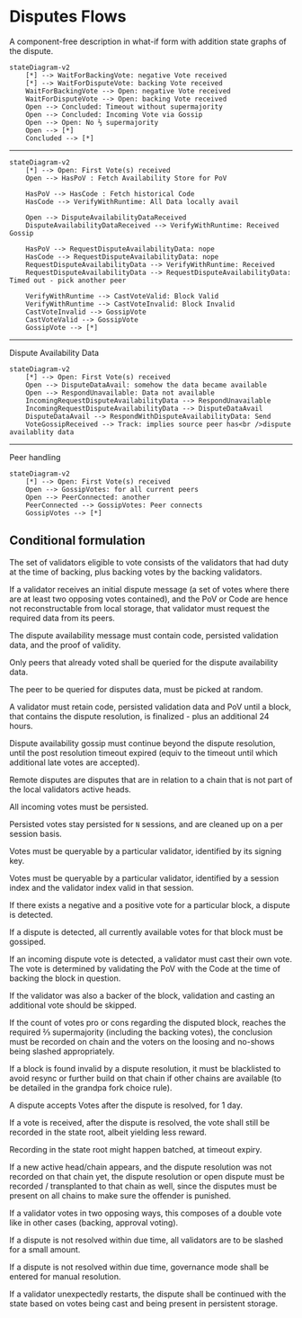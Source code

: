 # Disputes Flows

A component-free description in what-if form with addition state graphs of the dispute.

```mermaid
stateDiagram-v2
    [*] --> WaitForBackingVote: negative Vote received
    [*] --> WaitForDisputeVote: backing Vote received
    WaitForBackingVote --> Open: negative Vote received
    WaitForDisputeVote --> Open: backing Vote received
    Open --> Concluded: Timeout without supermajority
    Open --> Concluded: Incoming Vote via Gossip
    Open --> Open: No ⅔ supermajority
    Open --> [*]
    Concluded --> [*]
```

---

```mermaid
stateDiagram-v2
    [*] --> Open: First Vote(s) received
    Open --> HasPoV : Fetch Availability Store for PoV

    HasPoV --> HasCode : Fetch historical Code
    HasCode --> VerifyWithRuntime: All Data locally avail

    Open --> DisputeAvailabilityDataReceived
    DisputeAvailabilityDataReceived --> VerifyWithRuntime: Received Gossip

    HasPoV --> RequestDisputeAvailabilityData: nope
    HasCode --> RequestDisputeAvailabilityData: nope
    RequestDisputeAvailabilityData --> VerifyWithRuntime: Received
    RequestDisputeAvailabilityData --> RequestDisputeAvailabilityData: Timed out - pick another peer

    VerifyWithRuntime --> CastVoteValid: Block Valid
    VerifyWithRuntime --> CastVoteInvalid: Block Invalid
    CastVoteInvalid --> GossipVote
    CastVoteValid --> GossipVote
    GossipVote --> [*]

```

---

Dispute Availability Data

```mermaid
stateDiagram-v2
    [*] --> Open: First Vote(s) received
    Open --> DisputeDataAvail: somehow the data became available
    Open --> RespondUnavailable: Data not available
    IncomingRequestDisputeAvailabilityData --> RespondUnavailable
    IncomingRequestDisputeAvailabilityData --> DisputeDataAvail
    DisputeDataAvail --> RespondWithDisputeAvailabilityData: Send
    VoteGossipReceived --> Track: implies source peer has<br />dispute availablity data
```

---

Peer handling

```mermaid
stateDiagram-v2
    [*] --> Open: First Vote(s) received
    Open --> GossipVotes: for all current peers
    Open --> PeerConnected: another
    PeerConnected --> GossipVotes: Peer connects
    GossipVotes --> [*]
```

## Conditional formulation

The set of validators eligible to vote consists of
the validators that had duty at the time of backing, plus backing votes by the backing validators.

If a validator receives an initial dispute message (a set of votes where there are at least two opposing votes contained), and the PoV or Code are hence not reconstructable from local storage, that validator must request the required data from its peers.

The dispute availability message must contain code, persisted validation data, and the proof of validity.

Only peers that already voted shall be queried for the dispute availability data.

The peer to be queried for disputes data, must be picked at random.

A validator must retain code, persisted validation data and PoV until a block, that contains the dispute resolution, is finalized - plus an additional 24 hours.

Dispute availability gossip must continue beyond the dispute resolution, until the post resolution timeout expired (equiv to the timeout until which additional late votes are accepted).

Remote disputes are disputes that are in relation to a chain that is not part of the local validators active heads.

All incoming votes must be persisted.

Persisted votes stay persisted for `N` sessions, and are cleaned up on a per session basis.

Votes must be queryable by a particular validator, identified by its signing key.

Votes must be queryable by a particular validator, identified by a session index and the validator index valid in that session.

If there exists a negative and a positive vote for a particular block, a dispute is detected.

If a dispute is detected, all currently available votes for that block must be gossiped.

If an incoming dispute vote is detected, a validator must cast their own vote. The vote is determined by validating the PoV with the Code at the time of backing the block in question.

If the validator was also a backer of the block, validation and casting an additional vote should be skipped.

If the count of votes pro or cons regarding the disputed block, reaches the required ⅔ supermajority (including the backing votes), the conclusion must be recorded on chain and the voters on the loosing and no-shows being slashed appropriately.

If a block is found invalid by a dispute resolution, it must be blacklisted to avoid resync or further build on that chain if other chains are available (to be detailed in the grandpa fork choice rule).

A dispute accepts Votes after the dispute is resolved, for 1 day.

If a vote is received, after the dispute is resolved, the vote shall still be recorded in the state root, albeit yielding less reward.

Recording in the state root might happen batched, at timeout expiry.

If a new active head/chain appears, and the dispute resolution was not recorded on that chain yet, the dispute resolution or open dispute must be recorded / transplanted to that chain as well, since the disputes must be present on all chains to make sure the offender is punished.

If a validator votes in two opposing ways, this composes of a double vote like in other cases (backing, approval voting).

If a dispute is not resolved within due time, all validators are to be slashed for a small amount.

If a dispute is not resolved within due time, governance mode shall be entered for manual resolution.

If a validator unexpectedly restarts, the dispute shall be continued with the state based on votes being cast and being present in persistent storage.
